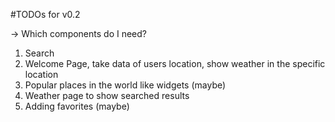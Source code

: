 #TODOs for v0.2

-> Which components do I need?

1. Search
2. Welcome Page, take data of users location, show weather in the specific location
3. Popular places in the world like widgets (maybe)
4. Weather page to show searched results
5. Adding favorites (maybe)
